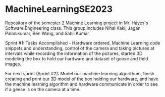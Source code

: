 # MachineLearningSE2023
Repository of the semester 2 Machine Learning project in Mr. Hayes's Software Engineering class. This group includes Nihal Kaki, Jagan Palanikumar, Ben Wang, and Sahil Kumar

Sprint #1:
Tasks Accomplished - Hardware ordered, Machine Learning code snippets and understanding, control of the camera and taking pictures at intervals while recording the information of the pictures, started 3D modeling the box to hold our hardware and dataset of goose and field images.

For next sprint (Sprint #2):
Model our machine learning algorithmn, finish creating and print our 3D model of the box holding our hardware, and have the machine learning algorithm and hardware communicate in order to see if a geese is on the camera at a time. 
